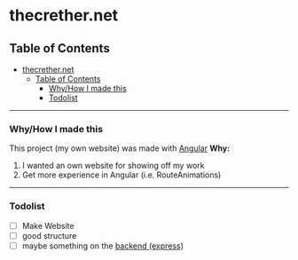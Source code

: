 thecrether.net
======

## Table of Contents

- [thecrether.net](#thecrethernet)
  - [Table of Contents](#table-of-contents)
    - [Why/How I made this](#whyhow-i-made-this)
    - [Todolist](#todolist)

---

### Why/How I made this

This project (my own website) was made with [Angular][1]
**Why:**

1. I wanted an own website for showing off my work
2. Get more experience in Angular (i.e. RouteAnimations)

---

### Todolist

- [ ] Make Website
- [ ] good structure
- [ ] maybe something on the [backend (express)][2]

[1]: https://angular.io
[2]: https://github.com/thecrether/web-backend
